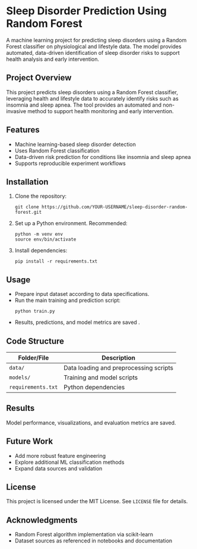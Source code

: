 # Sleep Disorder Prediction Using Random Forest
A machine learning project for predicting sleep disorders using a Random Forest classifier on physiological and lifestyle data. The model provides automated, data-driven identification of sleep disorder risks to support health analysis and early intervention.


## Project Overview
This project predicts sleep disorders using a Random Forest classifier, leveraging health and lifestyle data to accurately identify risks such as insomnia and sleep apnea. The tool provides an automated and non-invasive method to support health monitoring and early intervention.

## Features
- Machine learning-based sleep disorder detection
- Uses Random Forest classification
- Data-driven risk prediction for conditions like insomnia and sleep apnea
- Supports reproducible experiment workflows

## Installation

1. Clone the repository:
   ```
   git clone https://github.com/YOUR-USERNAME/sleep-disorder-random-forest.git
   ```
2. Set up a Python environment. Recommended:
   ```
   python -m venv env
   source env/bin/activate
   ```
3. Install dependencies:
   ```
   pip install -r requirements.txt
   ```

## Usage

- Prepare input dataset according to data specifications.
- Run the main training and prediction script:
   ```
   python train.py
   ```
- Results, predictions, and model metrics are saved .

## Code Structure

| Folder/File        | Description               |
|--------------------|--------------------------|
| `data/`            | Data loading and preprocessing scripts |
| `models/`          | Training and model scripts                    
| `requirements.txt` | Python dependencies                           |

## Results

Model performance, visualizations, and evaluation metrics are saved.

## Future Work

- Add more robust feature engineering
- Explore additional ML classification methods
- Expand data sources and validation

## License

This project is licensed under the MIT License. See `LICENSE` file for details.

## Acknowledgments

- Random Forest algorithm implementation via scikit-learn
- Dataset sources as referenced in notebooks and documentation

